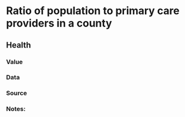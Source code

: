 # Ratio of population to primary care providers in a county

## Health

### Value

### Data

### Source

### Notes: